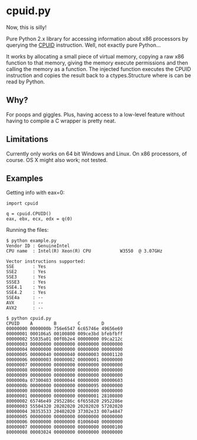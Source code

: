cpuid.py
========

Now, this is silly!

Pure Python 2.x library for accessing information about x86 processors
by querying the [CPUID](http://en.wikipedia.org/wiki/CPUID)
instruction. Well, not exactly pure Python...

It works by allocating a small piece of virtual memory, copying
a raw x86 function to that memory, giving the memory execute
permissions and then calling the memory as a function. The injected
function executes the CPUID instruction and copies the result back
to a ctypes.Structure where is can be read by Python.


Why?
----
For poops and giggles. Plus, having access to a low-level feature
without having to compile a C wrapper is pretty neat.


Limitations
-----------
Currently only works on 64 bit Windows and Linux. On x86 processors, of course.
OS X might also work; not tested.


Examples
--------
Getting info with eax=0:

    import cpuid

    q = cpuid.CPUID()
    eax, ebx, ecx, edx = q(0)

Running the files:

    $ python example.py 
    Vendor ID : GenuineIntel
    CPU name  : Intel(R) Xeon(R) CPU           W3550  @ 3.07GHz
    
    Vector instructions supported:
    SSE       : Yes
    SSE2      : Yes
    SSE3      : Yes
    SSSE3     : Yes
    SSE4.1    : Yes
    SSE4.2    : Yes
    SSE4a     : --
    AVX       : --
    AVX2      : --
    
    $ python cpuid.py
    CPUID    A        B        C        D       
    00000000 0000000b 756e6547 6c65746e 49656e69 
    00000001 000106a5 00100800 009ce3bd bfebfbff 
    00000002 55035a01 00f0b2e4 00000000 09ca212c 
    00000003 00000000 00000000 00000000 00000000 
    00000004 00000000 00000000 00000000 00000000 
    00000005 00000040 00000040 00000003 00001120 
    00000006 00000003 00000002 00000001 00000000 
    00000007 00000000 00000000 00000000 00000000 
    00000008 00000000 00000000 00000000 00000000 
    00000009 00000000 00000000 00000000 00000000 
    0000000a 07300403 00000044 00000000 00000603 
    0000000b 00000000 00000000 00000095 00000000 
    80000000 80000008 00000000 00000000 00000000 
    80000001 00000000 00000000 00000001 28100800 
    80000002 65746e49 2952286c 6f655820 2952286e 
    80000003 55504320 20202020 20202020 57202020 
    80000004 30353533 20402020 37302e33 007a4847 
    80000005 00000000 00000000 00000000 00000000 
    80000006 00000000 00000000 01006040 00000000 
    80000007 00000000 00000000 00000000 00000100 
    80000008 00003024 00000000 00000000 00000000 

